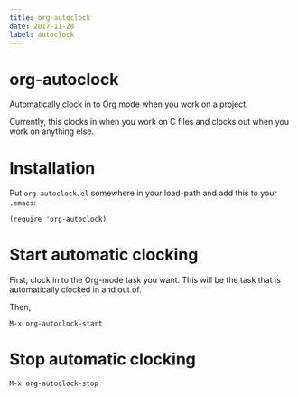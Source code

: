 ```yaml
---
title: org-autoclock
date: 2017-11-28
label: autoclock
---
```


# org-autoclock

Automatically clock in to Org mode when you work on a project.

Currently, this clocks in when you work on C files and clocks out when you work on anything else.

# Installation

Put `org-autoclock.el` somewhere in your load-path and add this to your `.emacs`:

```elisp
(require 'org-autoclock)
```

# Start automatic clocking

First, clock in to the Org-mode task you want. This will be the task that is automatically clocked in and out of.

Then,

	M-x org-autoclock-start

# Stop automatic clocking

	M-x org-autoclock-stop
